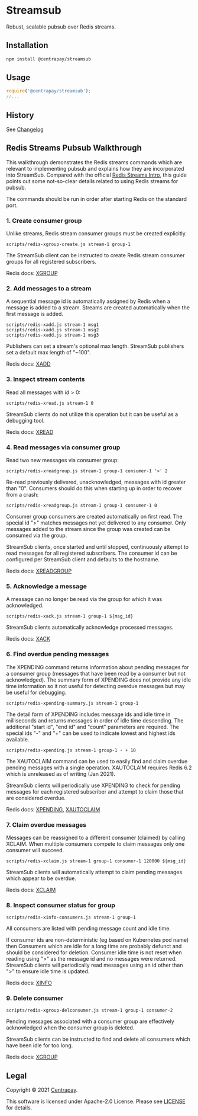 # Streamsub

Robust, scalable pubsub over Redis streams.

## Installation

```bash
npm install @centrapay/streamsub
```

## Usage

```javascript
require('@centrapay/streamsub');
//...
```


## History

See [Changelog](./CHANGELOG.md)


## Redis Streams Pubsub Walkthrough

This walkthrough demonstrates the Redis streams commands which are relevant to
implementing pubsub and explains how they are incorporated into StreamSub.
Compared with the official [Redis Streams Intro][], this guide points out some
not-so-clear details related to using Redis streams for pubsub.

The commands should be run in order after starting Redis on the standard port.


### 1. Create consumer group

Unlike streams, Redis stream consumer groups must be created explicitly.
```
scripts/redis-xgroup-create.js stream-1 group-1
```

The StreamSub client can be instructed to create Redis stream consumer groups
for all registered subscribers.

Redis docs: [XGROUP][]


### 2. Add messages to a stream

A sequential message id is automatically assigned by Redis when a message is
added to a stream. Streams are created automatically when the first message is
added.

```
scripts/redis-xadd.js stream-1 msg1
scripts/redis-xadd.js stream-1 msg2
scripts/redis-xadd.js stream-1 msg3
```

Publishers can set a stream's optional max length. StreamSub publishers set a
default max length of "~100".

Redis docs: [XADD][]


### 3. Inspect stream contents

Read all messages with id > 0:
```
scripts/redis-xread.js stream-1 0
```

StreamSub clients do not utilize this operation but it can be useful as a
debugging tool.

Redis docs: [XREAD][]


### 4. Read messages via consumer group

Read two new messages via consumer group:

```
scripts/redis-xreadgroup.js stream-1 group-1 consumer-1 '>' 2
```

Re-read previously delivered, unacknowledged, messages with id greater than
"0". Consumers should do this when starting up in order to recover from a
crash:

```
scripts/redis-xreadgroup.js stream-1 group-1 consumer-1 0
```

Consumer group consumers are created automatically on first read. The special
id ">" matches messages not yet delivered to any consumer. Only messages added
to the stream since the group was created can be consumed via the group.

StreamSub clients, once started and until stopped, continuously attempt to read
messages for all registered subscribers. The consumer id can be configured per
StreamSub client and defaults to the hostname.

Redis docs: [XREADGROUP][]


### 5. Acknowledge a message

A message can no longer be read via the group for which it was acknowledged.

```
scripts/redis-xack.js stream-1 group-1 ${msg_id}
```

StreamSub clients automatically acknowledge processed messages.

Redis docs: [XACK][]


### 6. Find overdue pending messages

The XPENDING command returns information about pending messages for a consumer
group (messages that have been read by a consumer but not acknowledged). The
summary form of XPENDING does not provide any idle time information so it not
useful for detecting overdue messages but may be useful for debugging.

```
scripts/redis-xpending-summary.js stream-1 group-1
```

The detail form of XPENDING includes message ids and idle time in milliseconds
and returns messages in order of idle time descending. The additional "start
id", "end id" and "count" parameters are required. The special ids "-" and "+"
can be used to indicate lowest and highest ids available.

```
scripts/redis-xpending.js stream-1 group-1 - + 10
```

The XAUTOCLAIM command can be used to easily find and claim overdue pending
messages with a single operation.  XAUTOCLAIM requires Redis 6.2 which is
unreleased as of writing (Jan 2021).

StreamSub clients will periodically use XPENDING to check for pending messages
for each registered subscriber and attempt to claim those that are considered
overdue.

Redis docs: [XPENDING][], [XAUTOCLAIM][]


### 7. Claim overdue messages

Messages can be reassigned to a different consumer (claimed) by calling XCLAIM.
When multiple consumers compete to claim messages only one consumer will
succeed.

```
scripts/redis-xclaim.js stream-1 group-1 consumer-1 120000 ${msg_id}
```

StreamSub clients will automatically attempt to claim pending messages which
appear to be overdue.

Redis docs: [XCLAIM][]


### 8. Inspect consumer status for group

```
scripts/redis-xinfo-consumers.js stream-1 group-1
```

All consumers are listed with pending message count and idle time.

If consumer ids are non-deterministic (eg based on Kubernetes pod name) then
Consumers which are idle for a long time are probably defunct and should be
considered for deletion. Consumer idle time is not reset when reading using ">"
as the message id and no messages were returned. StreamSub clients will
periodically read messages using an id other than ">" to ensure idle time is
updated.

Redis docs: [XINFO][]


### 9. Delete consumer

```
scripts/redis-xgroup-delconsumer.js stream-1 group-1 consumer-2
```

Pending messages associated with a consumer group are effectively acknowledged
when the consumer group is deleted.

StreamSub clients can be instructed to find and delete all consumers which have
been idle for too long.

Redis docs: [XGROUP][]


## Legal

Copyright © 2021 [Centrapay][].

This software is licensed under Apache-2.0 License. Please see [LICENSE](/LICENSE) for details.



[Centrapay]: https://centrapay.com/
[Redis Streams Intro]: https://redis.io/topics/streams-intro
[XADD]: https://redis.io/commands/xadd
[XREAD]: https://redis.io/commands/xread
[XGROUP]: https://redis.io/commands/xgroup
[XREADGROUP]: https://redis.io/commands/xreadgroup
[XACK]: https://redis.io/commands/xack
[XINFO]: https://redis.io/commands/xinfo
[XPENDING]: https://redis.io/commands/xpending
[XCLAIM]: https://redis.io/commands/xclaim
[XAUTOCLAIM]: https://redis.io/commands/xautoclaim
